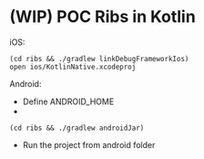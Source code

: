 # (WIP) POC Ribs in Kotlin

iOS:
```
(cd ribs && ./gradlew linkDebugFrameworkIos)
open ios/KotlinNative.xcodeproj 
```

Android:
* Define ANDROID_HOME
*
```
(cd ribs && ./gradlew androidJar)
```
* Run the project from android folder
